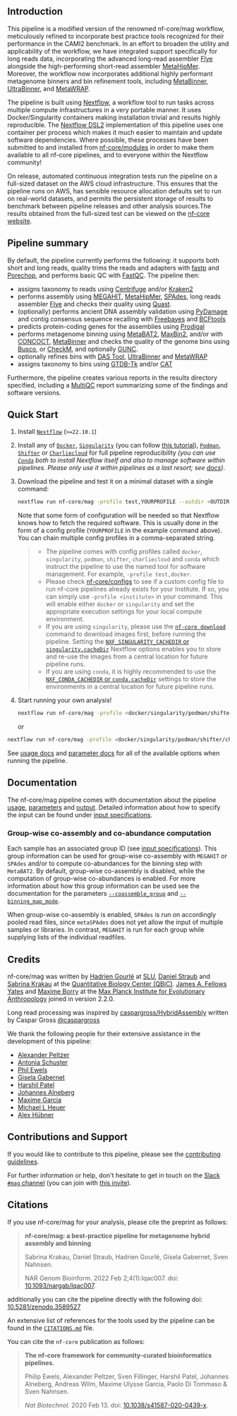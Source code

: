 ## Introduction

This pipeline is a modified version of the renowned nf-core/mag workflow, meticulously refined to incorporate best practice tools recognized for their performance in the CAMI2 benchmark. In an effort to broaden the utility and applicability of the workflow, we have integrated support specifically for long reads data, incorporating the advanced long-read assembler [Flye](https://github.com/fenderglass/Flye) alongside the high-performing short-read assembler [MetaHipMer](https://bitbucket.org/berkeleylab/mhm2/src/master/). Moreover, the workflow now incorporates additional highly performant metagenome binners and bin refinement tools, including [MetaBinner](https://github.com/ziyewang/MetaBinner), [UltraBinner](https://github.com/Huangpq2019/UltraBinner), and [MetaWRAP](https://github.com/bxlab/metaWRAP). 



The pipeline is built using [Nextflow](https://www.nextflow.io), a workflow tool to run tasks across multiple compute infrastructures in a very portable manner. It uses Docker/Singularity containers making installation trivial and results highly reproducible. The [Nextflow DSL2](https://www.nextflow.io/docs/latest/dsl2.html) implementation of this pipeline uses one container per process which makes it much easier to maintain and update software dependencies. Where possible, these processes have been submitted to and installed from [nf-core/modules](https://github.com/nf-core/modules) in order to make them available to all nf-core pipelines, and to everyone within the Nextflow community!

On release, automated continuous integration tests run the pipeline on a full-sized dataset on the AWS cloud infrastructure. This ensures that the pipeline runs on AWS, has sensible resource allocation defaults set to run on real-world datasets, and permits the persistent storage of results to benchmark between pipeline releases and other analysis sources.The results obtained from the full-sized test can be viewed on the [nf-core website](https://nf-co.re/mag/results).

## Pipeline summary

By default, the pipeline currently performs the following: it supports both short and long reads, quality trims the reads and adapters with [fastp](https://github.com/OpenGene/fastp) and [Porechop](https://github.com/rrwick/Porechop), and performs basic QC with [FastQC](https://www.bioinformatics.babraham.ac.uk/projects/fastqc/).
The pipeline then:

- assigns taxonomy to reads using [Centrifuge](https://ccb.jhu.edu/software/centrifuge/) and/or [Kraken2](https://github.com/DerrickWood/kraken2/wiki)
- performs assembly using [MEGAHIT](https://github.com/voutcn/megahit), [MetaHipMer](https://bitbucket.org/berkeleylab/mhm2/src/master/), [SPAdes](http://cab.spbu.ru/software/spades/), long reads assembler [Flye](https://github.com/fenderglass/Flye) and checks their quality using [Quast](http://quast.sourceforge.net/quast).
- (optionally) performs ancient DNA assembly validation using [PyDamage](https://github.com/maxibor/pydamage) and contig consensus sequence recalling with [Freebayes](https://github.com/freebayes/freebayes) and [BCFtools](http://samtools.github.io/bcftools/bcftools.html)
- predicts protein-coding genes for the assemblies using [Prodigal](https://github.com/hyattpd/Prodigal)
- performs metagenome binning using [MetaBAT2](https://bitbucket.org/berkeleylab/metabat/src/master/), [MaxBin2](https://sourceforge.net/projects/maxbin2/), and/or with [CONCOCT](https://github.com/BinPro/CONCOCT), [MetaBinner](https://github.com/ziyewang/MetaBinner) and checks the quality of the genome bins using [Busco](https://busco.ezlab.org/), or [CheckM](https://ecogenomics.github.io/CheckM/), and optionally [GUNC](https://grp-bork.embl-community.io/gunc/).
- optionally refines bins with [DAS Tool](https://github.com/cmks/DAS_Tool), [UltraBinner](https://github.com/Huangpq2019/UltraBinner) and [MetaWRAP](https://github.com/bxlab/metaWRAP)
- assigns taxonomy to bins using [GTDB-Tk](https://github.com/Ecogenomics/GTDBTk) and/or [CAT](https://github.com/dutilh/CAT)

Furthermore, the pipeline creates various reports in the results directory specified, including a [MultiQC](https://multiqc.info/) report summarizing some of the findings and software versions.

## Quick Start

1. Install [`Nextflow`](https://www.nextflow.io/docs/latest/getstarted.html#installation) (`>=22.10.1`)

2. Install any of [`Docker`](https://docs.docker.com/engine/installation/), [`Singularity`](https://www.sylabs.io/guides/3.0/user-guide/) (you can follow [this tutorial](https://singularity-tutorial.github.io/01-installation/)), [`Podman`](https://podman.io/), [`Shifter`](https://nersc.gitlab.io/development/shifter/how-to-use/) or [`Charliecloud`](https://hpc.github.io/charliecloud/) for full pipeline reproducibility _(you can use [`Conda`](https://conda.io/miniconda.html) both to install Nextflow itself and also to manage software within pipelines. Please only use it within pipelines as a last resort; see [docs](https://nf-co.re/usage/configuration#basic-configuration-profiles))_.

3. Download the pipeline and test it on a minimal dataset with a single command:

   ```bash
   nextflow run nf-core/mag -profile test,YOURPROFILE --outdir <OUTDIR>
   ```

   Note that some form of configuration will be needed so that Nextflow knows how to fetch the required software. This is usually done in the form of a config profile (`YOURPROFILE` in the example command above). You can chain multiple config profiles in a comma-separated string.

   > - The pipeline comes with config profiles called `docker`, `singularity`, `podman`, `shifter`, `charliecloud` and `conda` which instruct the pipeline to use the named tool for software management. For example, `-profile test,docker`.
   > - Please check [nf-core/configs](https://github.com/nf-core/configs#documentation) to see if a custom config file to run nf-core pipelines already exists for your Institute. If so, you can simply use `-profile <institute>` in your command. This will enable either `docker` or `singularity` and set the appropriate execution settings for your local compute environment.
   > - If you are using `singularity`, please use the [`nf-core download`](https://nf-co.re/tools/#downloading-pipelines-for-offline-use) command to download images first, before running the pipeline. Setting the [`NXF_SINGULARITY_CACHEDIR` or `singularity.cacheDir`](https://www.nextflow.io/docs/latest/singularity.html?#singularity-docker-hub) Nextflow options enables you to store and re-use the images from a central location for future pipeline runs.
   > - If you are using `conda`, it is highly recommended to use the [`NXF_CONDA_CACHEDIR` or `conda.cacheDir`](https://www.nextflow.io/docs/latest/conda.html) settings to store the environments in a central location for future pipeline runs.

4. Start running your own analysis!

   ```bash
   nextflow run nf-core/mag -profile <docker/singularity/podman/shifter/charliecloud/conda/institute> --input '*_R{1,2}.fastq.gz' --outdir <OUTDIR>
   ```

   or

```bash
nextflow run nf-core/mag -profile <docker/singularity/podman/shifter/charliecloud/conda/institute> --input samplesheet.csv --outdir <OUTDIR>
```

See [usage docs](https://nf-co.re/mag/usage) and [parameter docs](https://nf-co.re/mag/parameters) for all of the available options when running the pipeline.

## Documentation

The nf-core/mag pipeline comes with documentation about the pipeline [usage](https://nf-co.re/mag/usage), [parameters](https://nf-co.re/mag/parameters) and [output](https://nf-co.re/mag/output). Detailed information about how to specify the input can be found under [input specifications](https://nf-co.re/mag/usage#input_specifications).

### Group-wise co-assembly and co-abundance computation

Each sample has an associated group ID (see [input specifications](https://nf-co.re/mag/usage#input_specifications)). This group information can be used for group-wise co-assembly with `MEGAHIT` or `SPAdes` and/or to compute co-abundances for the binning step with `MetaBAT2`. By default, group-wise co-assembly is disabled, while the computation of group-wise co-abundances is enabled. For more information about how this group information can be used see the documentation for the parameters [`--coassemble_group`](https://nf-co.re/mag/parameters#coassemble_group) and [`--binning_map_mode`](https://nf-co.re/mag/parameters#binning_map_mode).

When group-wise co-assembly is enabled, `SPAdes` is run on accordingly pooled read files, since `metaSPAdes` does not yet allow the input of multiple samples or libraries. In contrast, `MEGAHIT` is run for each group while supplying lists of the individual readfiles.

## Credits

nf-core/mag was written by [Hadrien Gourlé](https://hadriengourle.com) at [SLU](https://slu.se), [Daniel Straub](https://github.com/d4straub) and [Sabrina Krakau](https://github.com/skrakau) at the [Quantitative Biology Center (QBiC)](http://qbic.life). [James A. Fellows Yates](https://github.com/jfy133) and [Maxime Borry](https://github.com/maxibor) at the [Max Planck Institute for Evolutionary Anthropology](https://www.eva.mpg.de) joined in version 2.2.0.

Long read processing was inspired by [caspargross/HybridAssembly](https://github.com/caspargross/HybridAssembly) written by Caspar Gross [@caspargross](https://github.com/caspargross)

We thank the following people for their extensive assistance in the development of this pipeline:

- [Alexander Peltzer](https://github.com/apeltzer)
- [Antonia Schuster](https://github.com/antoniaschuster)
- [Phil Ewels](https://github.com/ewels)
- [Gisela Gabernet](https://github.com/ggabernet)
- [Harshil Patel](https://github.com/drpatelh)
- [Johannes Alneberg](https://github.com/alneberg)
- [Maxime Garcia](https://github.com/MaxUlysse)
- [Michael L Heuer](https://github.com/heuermh)
- [Alex Hübner](https://github.com/alexhbnr)

## Contributions and Support

If you would like to contribute to this pipeline, please see the [contributing guidelines](.github/CONTRIBUTING.md).

For further information or help, don't hesitate to get in touch on the [Slack `#mag` channel](https://nfcore.slack.com/channels/mag) (you can join with [this invite](https://nf-co.re/join/slack)).

## Citations

If you use nf-core/mag for your analysis, please cite the preprint as follows:

> **nf-core/mag: a best-practice pipeline for metagenome hybrid assembly and binning**
>
> Sabrina Krakau, Daniel Straub, Hadrien Gourlé, Gisela Gabernet, Sven Nahnsen.
>
> NAR Genom Bioinform. 2022 Feb 2;4(1):lqac007. doi: [10.1093/nargab/lqac007](https://doi.org/10.1093/nargab/lqac007).

additionally you can cite the pipeline directly with the following doi: [10.5281/zenodo.3589527](https://doi.org/10.5281/zenodo.3589527)

An extensive list of references for the tools used by the pipeline can be found in the [`CITATIONS.md`](CITATIONS.md) file.

You can cite the `nf-core` publication as follows:

> **The nf-core framework for community-curated bioinformatics pipelines.**
>
> Philip Ewels, Alexander Peltzer, Sven Fillinger, Harshil Patel, Johannes Alneberg, Andreas Wilm, Maxime Ulysse Garcia, Paolo Di Tommaso & Sven Nahnsen.
>
> _Nat Biotechnol._ 2020 Feb 13. doi: [10.1038/s41587-020-0439-x](https://dx.doi.org/10.1038/s41587-020-0439-x).
